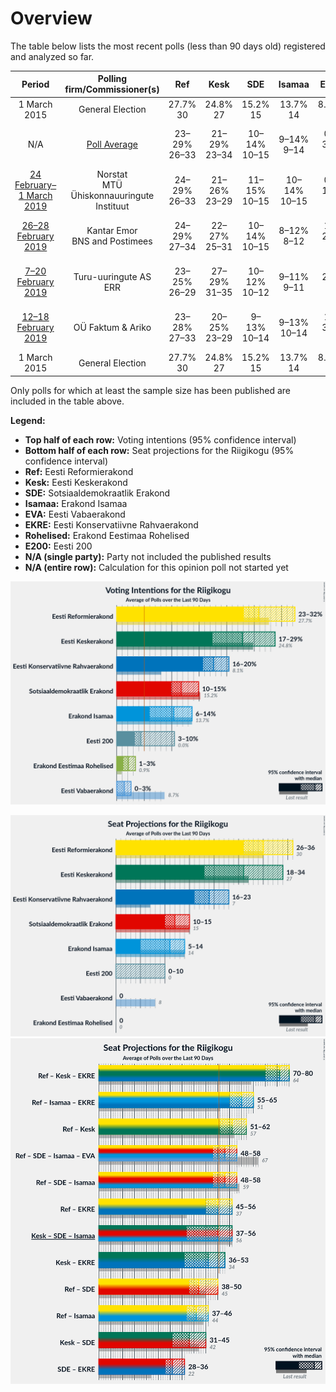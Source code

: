 # Overview

The table below lists the most recent polls (less than 90 days old) registered and analyzed so far.

| Period     | Polling firm/Commissioner(s) | Ref | Kesk | SDE | Isamaa | EVA | EKRE | Rohelised | E200 |
|:----------:|:----------------------------:|:--:|:--:|:--:|:--:|:--:|:--:|:--:|:--:|
| 1 March 2015 | General Election | 27.7% <br> 30 | 24.8% <br> 27 | 15.2% <br> 15 | 13.7% <br> 14 | 8.7% <br> 8 | 8.1% <br> 7 | 0.9% <br> 0 | 0.0% <br> 0 |
| N/A | [Poll Average](average.html) | 23–29% <br> 26–33 | 21–29% <br> 23–34 | 10–14% <br> 10–15 | 9–14% <br> 9–14 | 0–3% <br> 0 | 16–20% <br> 17–23 | 1–3% <br> 0 | 3–6% <br> 0–5 |
| [24 February–1 March 2019](2019-03-01-Norstat.html) | Norstat <br> MTÜ Ühiskonnauuringute Instituut | 24–29% <br> 26–33 | 21–26% <br> 23–29 | 11–15% <br> 10–15 | 10–14% <br> 10–15 | 0–1% <br> 0 | 15–20% <br> 16–22 | 1–3% <br> 0 | 3–6% <br> 0–5 |
| [26–28 February 2019](2019-02-28-KantarEmor.html) | Kantar Emor <br> BNS and Postimees | 24–29% <br> 27–34 | 22–27% <br> 25–31 | 10–14% <br> 10–15 | 8–12% <br> 8–12 | 1–2% <br> 0 | 15–20% <br> 16–22 | 2–3% <br> 0 | 3–6% <br> 0–5 |
| [7–20 February 2019](2019-02-20-Turu-uuringuteAS.html) | Turu-uuringute AS <br> ERR | 23–25% <br> 26–29 | 27–29% <br> 31–35 | 10–12% <br> 10–12 | 9–11% <br> 9–11 | 2% <br> 0 | 16–18% <br> 18–20 | 3–4% <br> 0 | 3–5% <br> 0 |
| [12–18 February 2019](2019-02-18-OÜFaktumAriko.html) | OÜ Faktum & Ariko | 23–28% <br> 27–33 | 20–25% <br> 23–29 | 9–13% <br> 10–14 | 9–13% <br> 10–14 | 1–3% <br> 0 | 16–20% <br> 18–24 | 1–3% <br> 0 | 3–5% <br> 0–5 |
| 1 March 2015 | General Election | 27.7% <br> 30 | 24.8% <br> 27 | 15.2% <br> 15 | 13.7% <br> 14 | 8.7% <br> 8 | 8.1% <br> 7 | 0.9% <br> 0 | 0.0% <br> 0 |

Only polls for which at least the sample size has been published are included in the table above.

**Legend:**
+ **Top half of each row:** Voting intentions (95% confidence interval)
+ **Bottom half of each row:** Seat projections for the Riigikogu (95% confidence interval)
+ **Ref:** Eesti Reformierakond
+ **Kesk:** Eesti Keskerakond
+ **SDE:** Sotsiaaldemokraatlik Erakond
+ **Isamaa:** Erakond Isamaa
+ **EVA:** Eesti Vabaerakond
+ **EKRE:** Eesti Konservatiivne Rahvaerakond
+ **Rohelised:** Erakond Eestimaa Rohelised
+ **E200:** Eesti 200
+ **N/A (single party):** Party not included the published results
+ **N/A (entire row):** Calculation for this opinion poll not started yet


![Graph with voting intentions not yet produced](average.png "Voting Intentions")

![Graph with seats not yet produced](average-seats.png "Seats")
![Graph with coalitions seats not yet produced](average-coalitions-seats.png "Coalitions Seats")
